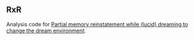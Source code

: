 ## RxR

Analysis code for [Partial memory reinstatement while (lucid) dreaming to change the dream environment](https://doi.org/10.​1016/​j.​concog.​2020.​102974).